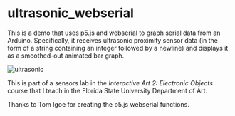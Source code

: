 # ultrasonic_webserial

This is a demo that uses p5.js and webserial to graph serial data from an Arduino. 
Specifically, it receives ultrasonic proximity sensor data (in the form of a string containing an integer followed by a newline)
and displays it as a smoothed-out animated bar graph.

![ultrasonic](https://user-images.githubusercontent.com/442495/215823073-712225b6-25c2-4bee-b6f1-e138db45da17.gif)

This is part of a sensors lab in the *Interactive Art 2: Electronic Objects* course that I teach in the Florida State University Department of Art.

Thanks to Tom Igoe for creating the p5.js webserial functions.
